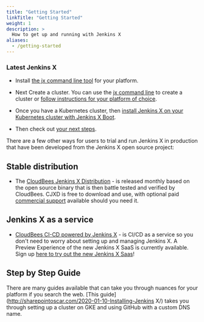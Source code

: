 ```yaml
---
title: "Getting Started"
linkTitle: "Getting Started"
weight: 1
description: >
  How to get up and running with Jenkins X
aliases:
  - /getting-started
---
```


<!-- If you're looking to take Jenkins X for a spin (or not interested in running it yourself) the quickest way to get up and running, is using the [CloudBees CI-CD powered by Jenkins X](https://www.cloudbees.com/products/cloudbees-ci-cd/overview) which is a SaaS running on Jenkins X. -->

<!--
The simplest way to get started is via the [Google Cloud Tutorials](/docs/managing-jx/tutorials/google-hosted/). -->


### Latest Jenkins X

* Install [the jx command line tool](/docs/getting-started/setup/install/) for your platform. 

* Next Create a cluster. You can use the [jx command line](/commands/jx_create_cluster/) to create a cluster or [follow instructions for your platform of choice](/docs/getting-started/setup/create-cluster/). 

* Once you have a Kubernetes cluster, then [install Jenkins X on your Kubernetes cluster with Jenkins X Boot](/docs/getting-started/setup/boot/).

* Then check out [your next steps](/docs/getting-started/next/).


There are a few other ways for users to trial and run Jenkins X in production that have been developed from the Jenkins X open source project:

## Stable distribution

* The [CloudBees Jenkins X Distribution](https://www.cloudbees.com/products/cloudbees-jenkins-x-distribution/overview) - is released monthly based on the open source binary that is then battle tested and verified by CloudBees. CJXD is free to download and use, with optional paid [commercial support](https://www.cloudbees.com/products/cloudbees-jenkins-x-support/overview) available should you need it. 

## Jenkins X as a service

* [CloudBees CI-CD powered by Jenkins X](https://www.cloudbees.com/products/cloudbees-ci-cd/overview) - is CI/CD as a service so you don't need to worry about setting up and managing Jenkins X. A Preview Experience of the new Jenkins X SaaS is currently available. Sign up [here to try out the new Jenkins X Saas](https://www.cloudbees.com/products/cloudbees-ci-cd/overview)!

## Step by Step Guide

There are many guides available that can take you through nuances for your platform if you search the web. [This guide](http://sharepointoscar.com/2020-01-10-Installing-Jenkins X/) takes you through setting up a cluster on GKE and using GitHub with a custom DNS name.

